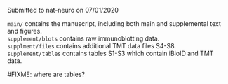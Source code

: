 Submitted to nat-neuro on 07/01/2020

`main/` contains the manuscript, including both main and supplemental text and figures.  
`supplement/blots` contains raw immunoblotting data.  
`supplment/files` contains additional TMT data files S4-S8.  
`supplement/tables` contains tables S1-S3 which contain iBioID and TMT data.  

#FIXME: where are tables?
